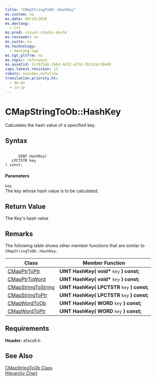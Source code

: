 ```yaml
---
title: "CMapStringToOb::HashKey"
ms.custom: na
ms.date: 09/19/2016
ms.devlang: 
  - C++
ms.prod: visual-studio-dev14
ms.reviewer: na
ms.suite: na
ms.technology: 
  - devlang-cpp
ms.tgt_pltfrm: na
ms.topic: reference
ms.assetid: 3c2673ab-3abd-4d12-a72d-20c2cbc7d4d0
caps.latest.revision: 13
robots: noindex,nofollow
translation.priority.ht: 
  - de-de
  - ja-jp
---
```

# CMapStringToOb::HashKey
Calculates the hash value of a specified key.  
  
## Syntax  
  
```  
  
      UINT HashKey(  
   LPCTSTR key  
) const;  
```  
  
#### Parameters  
 `key`  
 The key whose hash value is to be calculated.  
  
## Return Value  
 The Key's hash value  
  
## Remarks  
 The following table shows other member functions that are similar to `CMapStringToOb::HashKey`.  
  
|Class|Member Function|  
|-----------|---------------------|  
|[CMapPtrToPtr](../vs140/CMapPtrToPtr-Class.md)|**UINT HashKey( void\***  `key`  **) const;**|  
|[CMapPtrToWord](../vs140/CMapPtrToWord-Class.md)|**UINT HashKey( void\***  `key`  **) const;**|  
|[CMapStringToString](../vs140/CMapStringToString-Class.md)|**UINT HashKey( LPCTSTR**  `key`  **) const;**|  
|[CMapStringToPtr](../vs140/CMapStringToPtr-Class.md)|**UINT HashKey( LPCTSTR**  `key`  **) const;**|  
|[CMapWordToOb](../vs140/CMapWordToOb-Class.md)|**UINT HashKey( WORD**  `key`  **) const;**|  
|[CMapWordToPtr](../vs140/CMapWordToPtr-Class.md)|**UINT HashKey( WORD**  `key`  **) const;**|  
  
## Requirements  
 **Header:** afxcoll.h  
  
## See Also  
 [CMapStringToOb Class](../vs140/CMapStringToOb-Class.md)   
 [Hierarchy Chart](../vs140/Hierarchy-Chart.md)